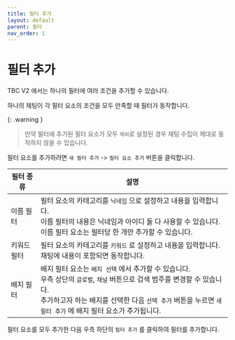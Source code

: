 ```yaml
---
title: 필터 추가
layout: default
parent: 필터
nav_order: 1
---
```


# 필터 추가

TBC V2 에서는 하나의 필터에 여러 조건을 추가할 수 있습니다.

하나의 채팅이 각 필터 요소의 조건을 모두 만족할 때 필터가 동작합니다.

{: .warning }
> 만약 필터에 추가된 필터 요소가 모두 `제외`로 설정된 경우 채팅 수집이 제대로 동작하지 않을 수 있습니다.

필터 요소를 추가하려면 `새 필터 추가` -> `필터 요소 추가` 버튼을 클릭합니다.

| 필터 종류 | 설명 |
| - | - |
|이름 필터| 필터 요소의 카테고리를 `닉네임` 으로 설정하고 내용을 입력합니다. <br> 이름 필터의 내용은 닉네임과 아이디 둘 다 사용할 수 있습니다. <br> 이름 필터 요소는 필터당 한 개만 추가할 수 있습니다. |
|키워드 필터| 필터 요소의 카테고리를 `키워드` 로 설정하고 내용을 입력합니다. <br> 채팅에 내용이 포함되면 동작합니다. |
|배지 필터| 배지 필터 요소는 `배지 선택` 에서 추가할 수 있습니다. <br> 우측 상단의 `글로벌`, `채널` 버튼으로 검색 범주를 변경할 수 있습니다. <br> 추가하고자 하는 배지를 선택한 다음 `선택 추가` 버튼을 누르면 `새 필터 추가` 에 배지 필터 요소가 추가됩니다. |

필터 요소를 모두 추가한 다음 우측 하단의 `필터 추가` 를 클릭하여 필터를 추가합니다.
